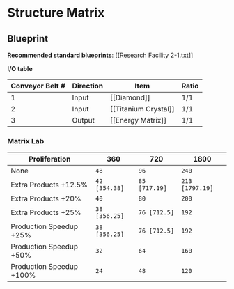 # Structure Matrix

## Blueprint

**Recommended standard blueprints**: [[Research Facility 2-1.txt]]

**I/O table**

| Conveyor Belt # | Direction | Item                 | Ratio |
| --------------- | --------- | -------------------- | ----- |
| 1               | Input     | [[Diamond]]          | 1/1   |
| 2               | Input     | [[Titanium Crystal]] | 1/1   |
| 3               | Output    | [[Energy Matrix]]    | 1/1   |

### Matrix Lab

| Proliferation            | 360           | 720           | 1800            |
| ------------------------ | ------------- | ------------- | --------------- |
| None                     | `48`          | `96`          | `240`           |
| Extra Products +12.5%    | `42 [354.38]` | `85 [717.19]` | `213 [1797.19]` |
| Extra Products +20%      | `40`          | `80`          | `200`           |
| Extra Products +25%      | `38 [356.25]` | `76 [712.5]`  | `192`           |
| Production Speedup +25%  | `38 [356.25]` | `76 [712.5]`  | `192`           |
| Production Speedup +50%  | `32`          | `64`          | `160`           |
| Production Speedup +100% | `24`          | `48`          | `120`           |
